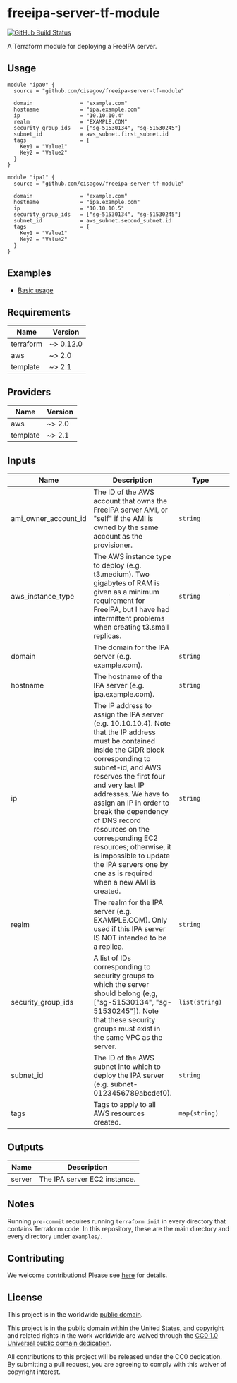 # freeipa-server-tf-module #

[![GitHub Build Status](https://github.com/cisagov/freeipa-server-tf-module/workflows/build/badge.svg)](https://github.com/cisagov/freeipa-server-tf-module/actions)

A Terraform module for deploying a FreeIPA server.

## Usage ##

```hcl
module "ipa0" {
  source = "github.com/cisagov/freeipa-server-tf-module"

  domain               = "example.com"
  hostname             = "ipa.example.com"
  ip                   = "10.10.10.4"
  realm                = "EXAMPLE.COM"
  security_group_ids   = ["sg-51530134", "sg-51530245"]
  subnet_id            = aws_subnet.first_subnet.id
  tags                 = {
    Key1 = "Value1"
    Key2 = "Value2"
  }
}

module "ipa1" {
  source = "github.com/cisagov/freeipa-server-tf-module"

  domain               = "example.com"
  hostname             = "ipa.example.com"
  ip                   = "10.10.10.5"
  security_group_ids   = ["sg-51530134", "sg-51530245"]
  subnet_id            = aws_subnet.second_subnet.id
  tags                 = {
    Key1 = "Value1"
    Key2 = "Value2"
  }
}
```

## Examples ##

* [Basic usage](https://github.com/cisagov/freeipa-server-tf-module/tree/develop/examples/basic_usage)

## Requirements ##

| Name | Version |
|------|---------|
| terraform | ~> 0.12.0 |
| aws | ~> 2.0 |
| template | ~> 2.1 |

## Providers ##

| Name | Version |
|------|---------|
| aws | ~> 2.0 |
| template | ~> 2.1 |

## Inputs ##

| Name | Description | Type | Default | Required |
|------|-------------|------|---------|:--------:|
| ami_owner_account_id | The ID of the AWS account that owns the FreeIPA server AMI, or "self" if the AMI is owned by the same account as the provisioner. | `string` | `self` | no |
| aws_instance_type | The AWS instance type to deploy (e.g. t3.medium).  Two gigabytes of RAM is given as a minimum requirement for FreeIPA, but I have had intermittent problems when creating t3.small replicas. | `string` | `t3.medium` | no |
| domain | The domain for the IPA server (e.g. example.com). | `string` | n/a | yes |
| hostname | The hostname of the IPA server (e.g. ipa.example.com). | `string` | n/a | yes |
| ip | The IP address to assign the IPA server (e.g. 10.10.10.4).  Note that the IP address must be contained inside the CIDR block corresponding to subnet-id, and AWS reserves the first four and very last IP addresses.  We have to assign an IP in order to break the dependency of DNS record resources on the corresponding EC2 resources; otherwise, it is impossible to update the IPA servers one by one as is required when a new AMI is created. | `string` | n/a | yes |
| realm | The realm for the IPA server (e.g. EXAMPLE.COM).  Only used if this IPA server IS NOT intended to be a replica. | `string` | `EXAMPLE.COM` | no |
| security_group_ids | A list of IDs corresponding to security groups to which the server should belong (e,g, ["sg-51530134", "sg-51530245"]).  Note that these security groups must exist in the same VPC as the server. | `list(string)` | `[]` | no |
| subnet_id | The ID of the AWS subnet into which to deploy the IPA server (e.g. subnet-0123456789abcdef0). | `string` | n/a | yes |
| tags | Tags to apply to all AWS resources created. | `map(string)` | `{}` | no |

## Outputs ##

| Name | Description |
|------|-------------|
| server | The IPA server EC2 instance. |

## Notes ##

Running `pre-commit` requires running `terraform init` in every
directory that contains Terraform code. In this repository, these are
the main directory and every directory under `examples/`.

## Contributing ##

We welcome contributions!  Please see [here](CONTRIBUTING.md) for
details.

## License ##

This project is in the worldwide [public domain](LICENSE).

This project is in the public domain within the United States, and
copyright and related rights in the work worldwide are waived through
the [CC0 1.0 Universal public domain
dedication](https://creativecommons.org/publicdomain/zero/1.0/).

All contributions to this project will be released under the CC0
dedication. By submitting a pull request, you are agreeing to comply
with this waiver of copyright interest.
